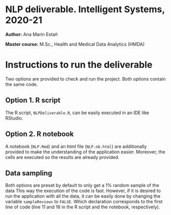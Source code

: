 # NLP deliverable. Intelligent Systems, 2020-21

**Author:** Ana Marin Estañ

**Master course:** M.Sc., Health and Medical Data Analytics (HMDA)

# Instructions to run the deliverable

Two options are provided to check and run the project. Both options contain the same code.

## Option 1. R script
The R script,  ```NLPDeliverable.R```, can be easily executed in an IDE like RStudio.

## Option 2. R notebook
A notebook (``NLP.Rmd``) and an html file (``NLP.nb.html``) are additionally provided to make the understanding of the application easier. Moreover, the cells are executed so the results are already provided. 

## Data sampling
Both options are preset by default to only get a 1% random sample of the data This way the execution of the code is fast. 
However, if it is desired to run the application with all the data, it can be easily done by changing the variable ``sampleReviews`` to ``FALSE``. Which declaration corresponds to the first line of code (line 11 and 16 in the R script and the notebook, respectively).
